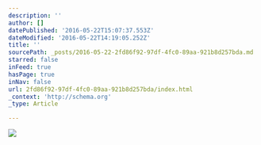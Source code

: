 ```yaml
---
description: ''
author: []
datePublished: '2016-05-22T15:07:37.553Z'
dateModified: '2016-05-22T14:19:05.252Z'
title: ''
sourcePath: _posts/2016-05-22-2fd86f92-97df-4fc0-89aa-921b8d257bda.md
starred: false
inFeed: true
hasPage: true
inNav: false
url: 2fd86f92-97df-4fc0-89aa-921b8d257bda/index.html
_context: 'http://schema.org'
_type: Article

---
```

![](https://the-grid-user-content.s3-us-west-2.amazonaws.com/54bfea15-d22d-4403-8191-fa4908175eeb.jpg)